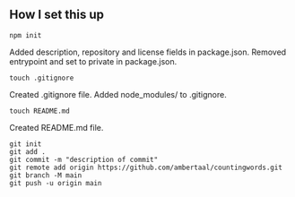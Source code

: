 How I set this up
--------------------

```
npm init
```

Added description, repository and license fields in package.json. 
Removed entrypoint and set to private in package.json.

```
touch .gitignore
```

Created .gitignore file.
Added node_modules/ to .gitignore.

```
touch README.md
```

Created README.md file.

```
git init
git add .
git commit -m "description of commit"
git remote add origin https://github.com/ambertaal/countingwords.git
git branch -M main
git push -u origin main
```
